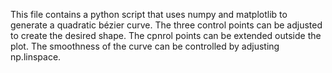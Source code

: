 This file contains a python script that uses numpy and matplotlib to generate a quadratic bézier curve. 
The three control points can be adjusted to create the desired shape. The cpnrol points can be extended outside the plot. 
The smoothness of the curve can be controlled by adjusting np.linspace. 
